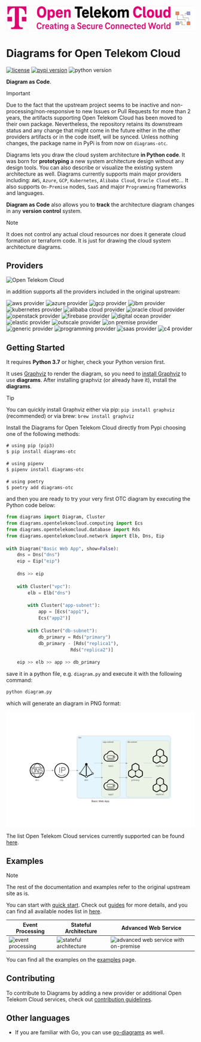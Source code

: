 ![diagrams logo](assets/img/diagrams-header-nologo-w.png)

# Diagrams for Open Telekom Cloud

[![license](https://img.shields.io/badge/license-MIT-blue.svg)](/LICENSE)
[![pypi version](https://badge.fury.io/py/diagrams-otc.svg)](https://badge.fury.io/py/diagrams-otc)
![python version](https://img.shields.io/badge/python-%3E%3D%203.6-blue?logo=python)
<!-- ![Run tests](https://github.com/akyriako/diagrams/workflows/Run%20tests/badge.svg?branch=master) -->
<!-- [![todos](https://badgen.net/https/api.tickgit.com/badgen/github.com/akyriako/diagrams?label=todos)](https://www.tickgit.com/browse?repo=github.com/akyriako/diagrams)
![contributors](https://img.shields.io/github/contributors/akyriako/diagrams) -->

**Diagram as Code**.

> [!IMPORTANT] 
> Due to the fact that the upstream project seems to be inactive and non-processing/non-responsive to new Issues or Pull Requests for more than 2 years,
> the artifacts supporting Open Telekom Cloud has been moved to their own package. 
> Nevertheless, the repository retains its downstream status and any change that might come in the future either in the other 
> providers artifacts or in the code itself, will be synced. 
> Unless nothing changes, the package name in PyPi is from now on `diagrams-otc`. 


Diagrams lets you draw the cloud system architecture **in Python code**. It was born for **prototyping** a new system architecture design without any design tools. You can also describe or visualize the existing system architecture as well. Diagrams currently supports main major providers including: `AWS`, `Azure`, `GCP`, `Kubernetes`, `Alibaba Cloud`, `Oracle Cloud` etc... It also supports `On-Premise` nodes, `SaaS` and major `Programming` frameworks and languages.

**Diagram as Code** also allows you to **track** the architecture diagram changes in any **version control** system.

> [!NOTE] 
> It does not control any actual cloud resources nor does it generate cloud formation or terraform code. It is just for drawing the cloud system 
> architecture diagrams.

## Providers

![Open Telekom Cloud](https://img.shields.io/badge/OpenTelekomCloud-%23e20074?labelColor=%23e20074&link=https%3A%2F%2Fwww.open-telekom-cloud.com%2Fen)

in addition supports all the providers included in the original upstream:

![aws provider](https://img.shields.io/badge/AWS-orange?logo=amazon-aws&color=ff9900)
![azure provider](https://img.shields.io/badge/Azure-orange?logo=microsoft-azure&color=0089d6)
![gcp provider](https://img.shields.io/badge/GCP-orange?logo=google-cloud&color=4285f4)
![ibm provider](https://img.shields.io/badge/IBM-orange?logo=ibm&color=052FAD)
![kubernetes provider](https://img.shields.io/badge/Kubernetes-orange?logo=kubernetes&color=326ce5)
![alibaba cloud provider](https://img.shields.io/badge/AlibabaCloud-orange?logo=alibaba-cloud&color=ff6a00)
![oracle cloud provider](https://img.shields.io/badge/OracleCloud-orange?logo=oracle&color=f80000)
![openstack provider](https://img.shields.io/badge/OpenStack-orange?logo=openstack&color=da1a32)
![firebase provider](https://img.shields.io/badge/Firebase-orange?logo=firebase&color=FFCA28)
![digital ocean provider](https://img.shields.io/badge/DigitalOcean-0080ff?logo=digitalocean&color=0080ff)
![elastic provider](https://img.shields.io/badge/Elastic-orange?logo=elastic&color=005571)
![outscale provider](https://img.shields.io/badge/OutScale-orange?color=5f87bf)
![on premise provider](https://img.shields.io/badge/OnPremise-orange?color=5f87bf)
![generic provider](https://img.shields.io/badge/Generic-orange?color=5f87bf)
![programming provider](https://img.shields.io/badge/Programming-orange?color=5f87bf)
![saas provider](https://img.shields.io/badge/SaaS-orange?color=5f87bf)
![c4 provider](https://img.shields.io/badge/C4-orange?color=5f87bf)

## Getting Started

It requires **Python 3.7** or higher, check your Python version first.

It uses [Graphviz](https://www.graphviz.org/) to render the diagram, so you need to [install Graphviz](https://graphviz.gitlab.io/download/) to use **diagrams**. After installing graphviz (or already have it), install the **diagrams**.

> [!TIP]
> You can quickly install Graphviz either via pip: `pip install graphviz` (recommended) or via brew: `brew install graphviz` 

Install the Diagrams for Open Telekom Cloud directly from Pypi choosing one of the following methods:

```shell
# using pip (pip3)
$ pip install diagrams-otc

# using pipenv
$ pipenv install diagrams-otc

# using poetry
$ poetry add diagrams-otc
```

and then you are ready to try your very first OTC diagram by executing the Python code below:

```python
from diagrams import Diagram, Cluster
from diagrams.opentelekomcloud.computing import Ecs
from diagrams.opentelekomcloud.database import Rds
from diagrams.opentelekomcloud.network import Elb, Dns, Eip

with Diagram("Basic Web App", show=False):
    dns = Dns("dns")
    eip = Eip("eip")

    dns >> eip

    with Cluster("vpc"):
        elb = Elb("dns")

        with Cluster("app-subnet"):
            app = [Ecs("app1"),
            Ecs("app2")]

        with Cluster("db-subnet"):
            db_primary = Rds("primary")
            db_primary - [Rds("replica1"),
                        Rds("replica2")]

    eip >> elb >> app >> db_primary
```

save it in a python file, e.g. `diagram.py` and execute it with the following command:

```python
python diagram.py
```

which will generate an diagram in PNG format:

![Basic Web App](assets/img/basic_web_app.png)

The list Open Telekom Cloud services currently supported can be found [here](docs/nodes/opentelekomcloud.md).

## Examples

> [!NOTE] 
> The rest of the documentation and examples refer to the original
> upstream site as is.

You can start with [quick start](https://diagrams.mingrammer.com/docs/getting-started/installation#quick-start). Check out [guides](https://diagrams.mingrammer.com/docs/guides/diagram) for more details, and you can find all available nodes list in [here](https://diagrams.mingrammer.com/docs/nodes/aws).

| Event Processing                                             | Stateful Architecture                                        | Advanced Web Service                                         |
| ------------------------------------------------------------ | ------------------------------------------------------------ | ------------------------------------------------------------ |
| ![event processing](https://diagrams.mingrammer.com/img/event_processing_diagram.png) | ![stateful architecture](https://diagrams.mingrammer.com/img/stateful_architecture_diagram.png) | ![advanced web service with on-premise](https://diagrams.mingrammer.com/img/advanced_web_service_with_on-premise.png) |

You can find all the examples on the [examples](https://diagrams.mingrammer.com/docs/getting-started/examples) page.

## Contributing

To contribute to Diagrams by adding a new provider or additional Open Telekom Cloud services, check out [contribution guidelines](CONTRIBUTING.md).

## Other languages

- If you are familiar with Go, you can use [go-diagrams](https://github.com/blushft/go-diagrams) as well.
